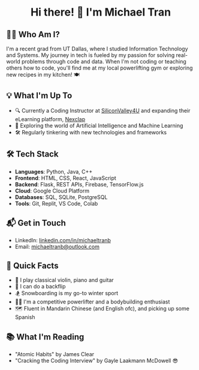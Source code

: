 <h1 align="center"> Hi there! 👋 I'm Michael Tran

## 👨‍💻 Who Am I?

I'm a recent grad from UT Dallas, where I studied Information Technology and Systems. My journey in tech is fueled by my passion for solving real-world problems through code and data. When I'm not coding or teaching others how to code, you'll find me at my local powerlifting gym or exploring new recipes in my kitchen! 🍽

## 💡 What I'm Up To

- 🔍 Currently a Coding Instructor at [SiliconValley4U](https://www.siliconvalley4u.com/) and expanding their eLearning platform, [Nexclap](https://www.nexclap.com/)
- 🤖 Exploring the world of Artificial Intelligence and Machine Learning
- 🛠️ Regularly tinkering with new technologies and frameworks

## 🛠️ Tech Stack

- **Languages**: Python, Java, C++
- **Frontend**: HTML, CSS, React, JavaScript
- **Backend**: Flask, REST APIs, Firebase, TensorFlow.js
- **Cloud**: Google Cloud Platform
- **Databases**: SQL, SQLite, PostgreSQL
- **Tools**: Git, Replit, VS Code, Colab

## 📬 Get in Touch

- LinkedIn: [linkedin.com/in/michaeltranb](https://linkedin.com/in/michaeltranb)
- Email: [michaeltranb@outlook.com](mailto:michaeltranb@outlook.com)

## 🎯 Quick Facts

- 🎵 I play classical violin, piano and guitar
- 🔄 I can do a backflip
- 🏂 Snowboarding is my go-to winter sport
- 🏋️‍♀️ I'm a competitive powerlifter and a bodybuilding enthusiast
- 🗺️ Fluent in Mandarin Chinese (and English ofc), and picking up some Spanish

## 📚 What I'm Reading 

- "Atomic Habits" by James Clear
- "Cracking the Coding Interview" by Gayle Laakmann McDowell 😎

<!--
**MichaelTranB/MichaelTranB** is a ✨ _special_ ✨ repository because its `README.md` (this file) appears on your GitHub profile.

Here are some ideas to get you started:

- 🔭 I’m currently working on ...
- 🌱 I’m currently learning ...
- 👯 I’m looking to collaborate on ...
- 🤔 I’m looking for help with ...
- 💬 Ask me about ...
- 📫 How to reach me: ...
- 😄 Pronouns: ...
- ⚡ Fun fact: ...
-->
